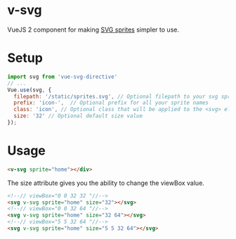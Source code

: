 # v-svg
VueJS 2 component for making [SVG sprites](https://icomoon.io/app/) simpler to use.

# Setup
```javascript
import svg from 'vue-svg-directive'
// ...
Vue.use(svg, {
  filepath: '/static/sprites.svg', // Optional filepath to your svg sprite
  prefix: 'icon-',  // Optional prefix for all your sprite names
  class: 'icon', // Optional class that will be applied to the <svg> element (optional)
  size: '32' // Optional default size value
});
```

# Usage
```html
<v-svg sprite="home"></div>
```

The size attribute gives you the ability to change the viewBox value.

```html
<!--// viewBox="0 0 32 32 "//-->
<svg v-svg sprite="home" size="32"></svg>
<!--// viewBox="0 0 32 64 "//-->
<svg v-svg sprite="home" size="32 64"></svg>
<!--// viewBox="5 5 32 64 "//-->
<svg v-svg sprite="home" size="5 5 32 64"></svg>
```

